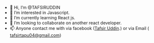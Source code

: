 - 👋 Hi, I’m @TAFSIRUDDIN
- 👀 I’m interested in Javascript.
- 🌱 I’m currently learning React js.
- 💞️ I’m looking to collaborate on another react developer.
- 📫 Anyone contact me with via facebook ([Tafsir Uddin](https://www.facebook.com/profile.php?id=100008669771700).) or via Email ( tafsirtapu04@gmail.com)

<!---
TAFSIRUDDIN/TAFSIRUDDIN is a ✨ special ✨ repository because its `README.md` (this file) appears on your GitHub profile.
You can click the Preview link to take a look at your changes.
--->
